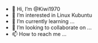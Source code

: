 - 👋 Hi, I’m @Kiwi1970
- 👀 I’m interested in Linux Kubuntu
- 🌱 I’m currently learning ...
- 💞️ I’m looking to collaborate on ...
- 📫 How to reach me ...

<!---
Kiwi1970/Kiwi1970 is a ✨ special ✨ repository because its `README.md` (this file) appears on your GitHub profile.
You can click the Preview link to take a look at your changes.
--->
